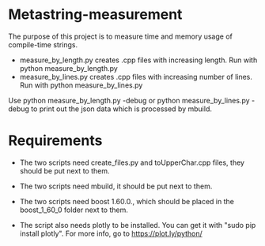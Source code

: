 # Metastring-measurement
The purpose of this project is to measure time and memory usage of compile-time strings.

* measure_by_length.py creates .cpp files with increasing length. Run with python measure_by_length.py
* measure_by_lines.py creates .cpp files with increasing number of lines. Run with python measure_by_lines.py

Use python measure_by_length.py -debug or python measure_by_lines.py -debug to print out the json data which is processed by mbuild.

# Requirements

* The two scripts need create_files.py and toUpperChar.cpp files, they should be put next to them.
* The two scripts need mbuild, it should be put next to them.
* The two scripts need boost 1.60.0., which should be placed in the boost_1_60_0 folder next to them.

* The script also needs plotly to be installed. You can get it with "sudo pip install plotly". For more info, go to https://plot.ly/python/
